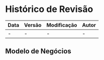 # Histórico de Revisão
| Data   | Versão | Modificação  | Autor  |
| :- | :- | :- | :- |
| - | - | - |  - |

## Modelo de Negócios